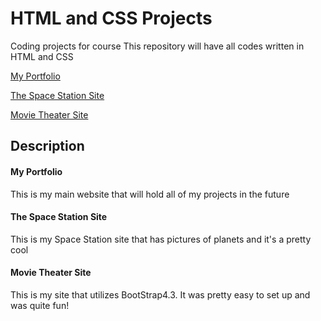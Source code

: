 # HTML and CSS Projects
 Coding projects for course 
This repository will have all codes written in HTML and CSS

[My Portfolio](https://adamrashid781.github.io)

[The Space Station Site](https://github.com/Adamrashid781/HTML-and-CSS-Projects/tree/main/Space-Station) 

[Movie Theater Site](https://github.com/Adamrashid781/HTML-and-CSS-Projects/tree/main/Bootstrap4_project)


## Description
#### My Portfolio
This is my main website that will hold all of my projects in the future

#### The Space Station Site
This is my Space Station site that has pictures of planets and it's a pretty cool 

#### Movie Theater Site
This is my site that utilizes BootStrap4.3. It was pretty easy to set up and was quite fun!
